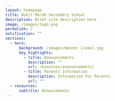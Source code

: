 ```yaml
---
layout: homepage
title: Bukit Merah Secondary School
description: Brief site description here
image: /images/logo.png
permalink: /
notification: ""
sections:
  - hero:
      background: /images/Banner 1(new).jpg
      key_highlights:
        - title: Announcements
          description: ""
          url: resources/announcements/
        - title: Parents Information
          description: Information for Parents
          url: ""
  - resources:
      subtitle: Annoucements
---
```

